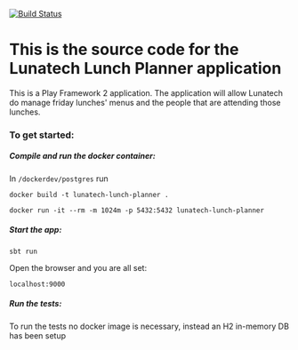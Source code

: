 [![Build Status](https://travis-ci.org/lunatech-labs/lunatech-lunch-planner.svg?branch=master)](https://travis-ci.org/lunatech-labs/lunatech-lunch-planner)

This is the source code for the Lunatech Lunch Planner application
=====================================

This is a Play Framework 2 application.
The application will allow Lunatech do manage friday lunches' menus and the people that are attending those lunches.

### To get started:

##### Compile and run the docker container:

In `/dockerdev/postgres` run

```
docker build -t lunatech-lunch-planner .
```

```
docker run -it --rm -m 1024m -p 5432:5432 lunatech-lunch-planner
```

##### Start the app:

```
sbt run
```

Open the browser and you are all set:
```
localhost:9000
```

##### Run the tests:

To run the tests no docker image is necessary, instead an H2 in-memory DB has been setup

